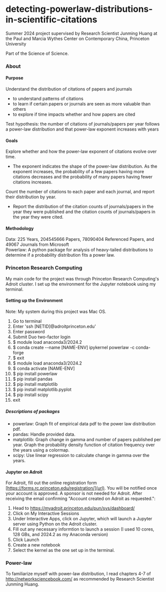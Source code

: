 # detecting-powerlaw-distributions-in-scientific-citations
Summer 2024 project supervised by Research Scientist Junming Huang at the Paul and Marcia Wythes Center on Contemporary China, Princeton University

Part of the Science of Science.

### About
#### Purpose
Understand the distribution of citations of papers and journals
- to understand patterns of citations
- to learn if certain papers or journals are seen as more valuable than others
- to explore if time impacts whether and how papers are cited

Test hypothesis: the number of citations of journals/papers per year follows a power-law distribution and that power-law exponent increases with years

#### Goals
Explore whether and how the power-law exponent of citations evolve over time.
- The exponent indicates the shape of the power-law distribution. As the exponent increases, the probability of a few papers having more citations decreases and the probability of many papers having fewer citations increases.


Count the number of citations to each paper and each journal, and report their distribution by year.
- Report the distribution of the citation counts of journals/papers in the year they were published and the citation counts of journals/papers in the year they were cited.

#### Methodology
Data: 225 Years, 204545666 Papers, 78090404 Referenced Papers, and 49067 Journals from Microsoft\
Powerlaw: A python package for analysis of heavy-tailed distributions to determine if a probability distribution fits a power law.

### Princeton Research Computing
My main code for the project was through Princeton Research Computing's Adroit cluster. I set up the environment for the Jupyter notebook using my terminal.

#### Setting up the Environment
Note: My system during this project was Mac OS.
1. Go to terminal
2. Enter 'ssh [NETID]@adroitprinceton.edu'
3. Enter password
4. Submit Duo two-factor login
5. $ module load anaconda3/2024.2
6. $ conda create --name [NAME-ENV] ipykernel powerlaw -c conda-forge
7. $ exit
8. $ module load anaconda3/2024.2
9. $ conda activate [NAME-ENV]
10. $ pip install powerlaw
11. $ pip install pandas
12. $ pip install matplotlib
13. $ pip install matplotlib.pyplot
14. $ pip install scipy
15. exit

##### Descriptions of packages
- powerlaw: Graph fit of empirical data pdf to the power law distribution pdf.
- pandas: Handle provided data.
- matplotlib: Graph change in gamma and number of papers published per year. Graph the probability density function of citation frequency over the years using a colormap.
- scipy: Use linear regression to calculate change in gamma over the years.

#### Jupyter on Adroit
For Adroit, fill out the online registration form [https://forms.rc.princeton.edu/registration/](url). You will be notified once your account is approved. A sponsor is not needed for Adroit.
After receiving the email confirming "Account created on Adroit as requested.":
1. Head to https://myadroit.princeton.edu/pun/sys/dashboard/
2. Click on My Interactive Sessions
3. Under Interactive Apps, click on Jupyter, which will launch a Jupyter server using Python on the Adroit cluster.
4. Fill out any necessary informtion to launch a session (I used 10 cores, 128 GBs, and 2024.2 as my Anaconda version)
5. Click Launch
6. Create a new notebook
7. Select the kernel as the one set up in the terminal.


### Power-law
To familiarize myself with power-law distribution, I read chapters 4-7 of http://networksciencebook.com/ as recommended by Research Scientist Junming Huang.
